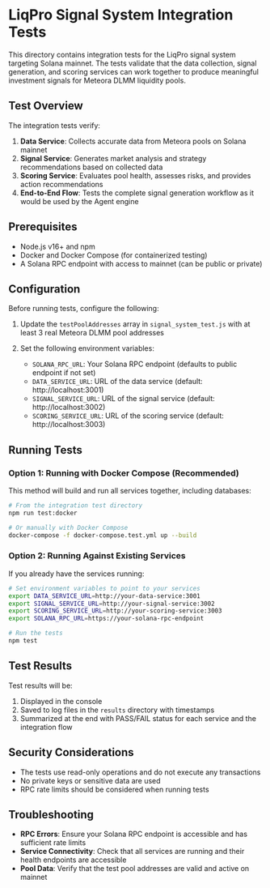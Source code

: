 # LiqPro Signal System Integration Tests

This directory contains integration tests for the LiqPro signal system targeting Solana mainnet. The tests validate that the data collection, signal generation, and scoring services can work together to produce meaningful investment signals for Meteora DLMM liquidity pools.

## Test Overview

The integration tests verify:

1. **Data Service**: Collects accurate data from Meteora pools on Solana mainnet
2. **Signal Service**: Generates market analysis and strategy recommendations based on collected data
3. **Scoring Service**: Evaluates pool health, assesses risks, and provides action recommendations
4. **End-to-End Flow**: Tests the complete signal generation workflow as it would be used by the Agent engine

## Prerequisites

- Node.js v16+ and npm
- Docker and Docker Compose (for containerized testing)
- A Solana RPC endpoint with access to mainnet (can be public or private)

## Configuration

Before running tests, configure the following:

1. Update the `testPoolAddresses` array in `signal_system_test.js` with at least 3 real Meteora DLMM pool addresses

2. Set the following environment variables:
   - `SOLANA_RPC_URL`: Your Solana RPC endpoint (defaults to public endpoint if not set)
   - `DATA_SERVICE_URL`: URL of the data service (default: http://localhost:3001)
   - `SIGNAL_SERVICE_URL`: URL of the signal service (default: http://localhost:3002)
   - `SCORING_SERVICE_URL`: URL of the scoring service (default: http://localhost:3003)

## Running Tests

### Option 1: Running with Docker Compose (Recommended)

This method will build and run all services together, including databases:

```bash
# From the integration test directory
npm run test:docker

# Or manually with Docker Compose
docker-compose -f docker-compose.test.yml up --build
```

### Option 2: Running Against Existing Services

If you already have the services running:

```bash
# Set environment variables to point to your services
export DATA_SERVICE_URL=http://your-data-service:3001
export SIGNAL_SERVICE_URL=http://your-signal-service:3002
export SCORING_SERVICE_URL=http://your-scoring-service:3003
export SOLANA_RPC_URL=https://your-solana-rpc-endpoint

# Run the tests
npm test
```

## Test Results

Test results will be:

1. Displayed in the console
2. Saved to log files in the `results` directory with timestamps
3. Summarized at the end with PASS/FAIL status for each service and the integration flow

## Security Considerations

- The tests use read-only operations and do not execute any transactions
- No private keys or sensitive data are used
- RPC rate limits should be considered when running tests

## Troubleshooting

- **RPC Errors**: Ensure your Solana RPC endpoint is accessible and has sufficient rate limits
- **Service Connectivity**: Check that all services are running and their health endpoints are accessible
- **Pool Data**: Verify that the test pool addresses are valid and active on mainnet
